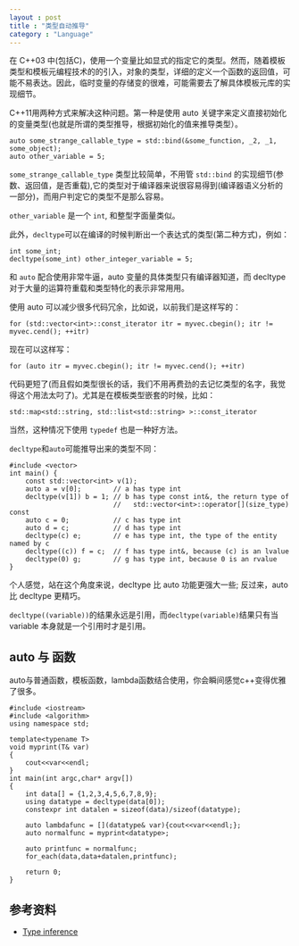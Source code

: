 ```yaml
---
layout : post
title : "类型自动推导"
category : "Language"
---
```



在 C++03 中(包括C)，使用一个变量比如显式的指定它的类型。然而，随着模板类型和模板元编程技术的的引入，对象的类型，详细的定义一个函数的返回值，可能不易表达。因此，临时变量的存储变的很难，可能需要去了解具体模板元库的实现细节。

C++11用两种方式来解决这种问题。第一种是使用 auto 关键字来定义直接初始化的变量类型(也就是所谓的类型推导，根据初始化的值来推导类型）。

    auto some_strange_callable_type = std::bind(&some_function, _2, _1, some_object);
    auto other_variable = 5;

`some_strange_callable_type` 类型比较简单，不用管 `std::bind` 的实现细节(参数、返回值，是否重载),它的类型对于编译器来说很容易得到(编译器语义分析的一部分)，而用户判定它的类型不是那么容易。

`other_variable` 是一个 `int`, 和整型字面量类似。

此外，`decltype`可以在编译的时候判断出一个表达式的类型(第二种方式)，例如：

    int some_int;
    decltype(some_int) other_integer_variable = 5;

和 `auto` 配合使用非常牛逼，auto 变量的具体类型只有编译器知道，而 decltype 对于大量的运算符重载和类型特化的表示非常用用。

使用 auto 可以减少很多代码冗余，比如说，以前我们是这样写的：

    for (std::vector<int>::const_iterator itr = myvec.cbegin(); itr != myvec.cend(); ++itr)

现在可以这样写：

    for (auto itr = myvec.cbegin(); itr != myvec.cend(); ++itr)

代码更短了(而且假如类型很长的话，我们不用再费劲的去记忆类型的名字，我觉得这个用法太叼了)。尤其是在模板类型嵌套的时候，比如：

    std::map<std::string, std::list<std::string> >::const_iterator

当然，这种情况下使用 `typedef` 也是一种好方法。

`decltype`和`auto`可能推导出来的类型不同：

    #include <vector>
    int main() {
        const std::vector<int> v(1);
        auto a = v[0];        // a has type int
        decltype(v[1]) b = 1; // b has type const int&, the return type of
                              //   std::vector<int>::operator[](size_type) const
        auto c = 0;           // c has type int
        auto d = c;           // d has type int
        decltype(c) e;        // e has type int, the type of the entity named by c
        decltype((c)) f = c;  // f has type int&, because (c) is an lvalue
        decltype(0) g;        // g has type int, because 0 is an rvalue
    }

个人感觉，站在这个角度来说，decltype 比 auto 功能更强大一些; 反过来，auto 比 decltype 更精巧。

`decltype((variable))`的结果永远是引用，而`decltype(variable)`结果只有当 variable 本身就是一个引用时才是引用。

## auto 与 函数 ##
auto与普通函数，模板函数，lambda函数结合使用，你会瞬间感觉c++变得优雅了很多。

    #include <iostream>
    #include <algorithm>
    using namespace std;

    template<typename T>
    void myprint(T& var)
    {
	    cout<<var<<endl;
    }
    int main(int argc,char* argv[])
    {
	    int data[] = {1,2,3,4,5,6,7,8,9};
	    using datatype = decltype(data[0]);
	    constexpr int datalen = sizeof(data)/sizeof(datatype);
	
	    auto lambdafunc = [](datatype& var){cout<<var<<endl;};
	    auto normalfunc = myprint<datatype>;
	
	    auto printfunc = normalfunc;
	    for_each(data,data+datalen,printfunc);
	
	    return 0;
    }

## 参考资料 ##

+ [Type inference](https://en.wikipedia.org/wiki/C%2B%2B11#Type_inference)
